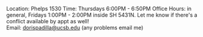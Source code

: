 
Location: Phelps 1530
Time: Thursdays 6:00PM - 6:50PM
Office Hours: in general, Fridays 1:00PM - 2:00PM inside SH 5431N. Let me know if there's a conflict available by appt as well!  
Email: dorispadilla@ucsb.edu (any problems email me) 
